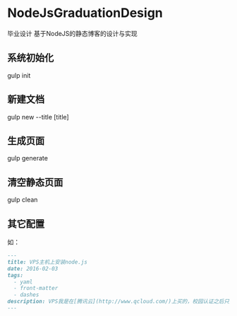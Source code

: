 # NodeJsGraduationDesign
毕业设计 基于NodeJS的静态博客的设计与实现

## 系统初始化
gulp init

## 新建文档
gulp new --title [title]

## 生成页面
gulp generate

## 清空静态页面
gulp clean

## 其它配置
如：
``` md
---
title: VPS主机上安装node.js
date: 2016-02-03
tags:
  - yaml
  - front-matter
  - dashes
description: VPS我是在[腾讯云](http://www.qcloud.com/)上买的，校园认证之后只要**￥1/月**，挺划算的。
---
```